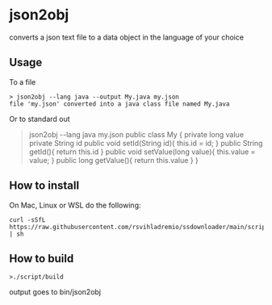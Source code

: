 # json2obj

converts a json text file to a data object in the language of your choice

## Usage

To a file

    > json2obj --lang java --output My.java my.json
    file 'my.json' converted into a java class file named My.java

Or to standard out

   > json2obj --lang java my.json
   public class My {
    private long value
    private String id
    public void setId(String id){
        this.id = id;
    }
    public String getId(){
        return this.id
    }
    public void setValue(long value){
        this.value = value;
    }
    public long getValue(){
        return this.value
    }
   }

## How to install

On Mac, Linux or WSL do the following:

    curl -sSfL https://raw.githubusercontent.com/rsvihladremio/ssdownloader/main/script/install | sh 


## How to build

    >./script/build

output goes to bin/json2obj
